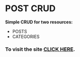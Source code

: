 # POST CRUD

**Simple CRUD for two resources:**

- POSTS
- CATEGORIES

### To visit the site [CLICK HERE](https://post-cats-crud.netlify.app/).
